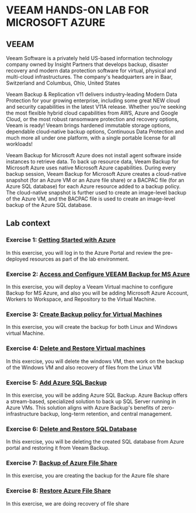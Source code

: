 # VEEAM HANDS-ON LAB FOR MICROSOFT AZURE

## VEEAM

Veeam Software is a privately held US-based information technology company owned by Insight Partners that develops backup, disaster recovery and modern data protection software for virtual, physical and multi-cloud infrastructures. The company's headquarters are in Baar, Switzerland and Columbus, Ohio, United States

Veeam Backup & Replication v11 delivers industry‑leading Modern Data Protection for your growing enterprise, including some great NEW cloud and security capabilities in the latest V11A release. Whether you're seeking the most flexible hybrid cloud capabilities from AWS, Azure and Google Cloud, or the most robust ransomware protection and recovery options, Veeam is ready! Veeam brings hardened immutable storage options, dependable cloud‑native backup options, Continuous Data Protection and much more all under one platform, with a single portable license for all workloads!

Veeam Backup for Microsoft Azure does not install agent software inside instances to retrieve data. To back up resource data, Veeam Backup for Microsoft Azure uses native Microsoft Azure capabilities. During every backup session, Veeam Backup for Microsoft Azure creates a cloud-native snapshot (for an Azure VM or an Azure file share) or a BACPAC file (for an Azure SQL database) for each Azure resource added to a backup policy. The cloud-native snapshot is further used to create an image-level backup of the Azure VM, and the BACPAC file is used to create an image-level backup of the Azure SQL database.

## Lab context

### Exercise 1: [Getting Started with Azure](01.%20Gettingstarted.md)
In this exercise, you will log in to the Azure Portal and review the pre-deployed resources as part of the lab environment.

### Exercise 2: [Access and Configure VEEAM Backup for MS Azure](02.%20Access%20and%20Configure%20VEEAM%20Backup%20for%20MS%20Azure.md)
In this exercise, you will deploy a Veeam Virtual machine to configure Backup for MS Azure, and also you will be adding Microsoft Azure Account, Workers to Workspace, and Repository to the Virtual Machine.

### Exercise 3: [Create Backup policy for Virtual Machines](03.%20Create%20Backup%20policy%20for%20VMS%E2%80%8B.md)
In this exercise, you will create the backup for both Linux and Windows virtual Machine.

### Exercise 4: [Delete and Restore Virtual machines](04.%20Delete%20and%20Restore%20Virtual%20machines.md)
In this exercise, you will delete the windows VM, then work on the backup of the Windows VM and also recovery of files from the Linux VM

### Exercise 5: [Add Azure SQL Backup](05.%20Add%20Azure%20SQL%20Backup.md)
In this exercise, you will be adding Azure SQL Backup. Azure Backup offers a stream-based, specialized solution to back up SQL Server running in Azure VMs. This solution aligns with Azure Backup's benefits of zero-infrastructure backup, long-term retention, and central management.

### Exercise 6: [Delete and Restore SQL Database](06.%20Delete%20and%20Restore%20SQL%20Database.md)
In this exercise, you will be deleting the created SQL database from Azure portal and restoring it from Veeam Backup.

### Exercise 7: [Backup of Azure File Share](07.%20Backup%20of%20Azure%20File%20Share%E2%80%8B.md)
In this exercise, you are creating the backup for the Azure file share

### Exercise 8: [Restore Azure File Share](08.%20Restore%20Azure%20File%20Share%E2%80%8B.md)
In this exercise, we are doing recovery of file share
